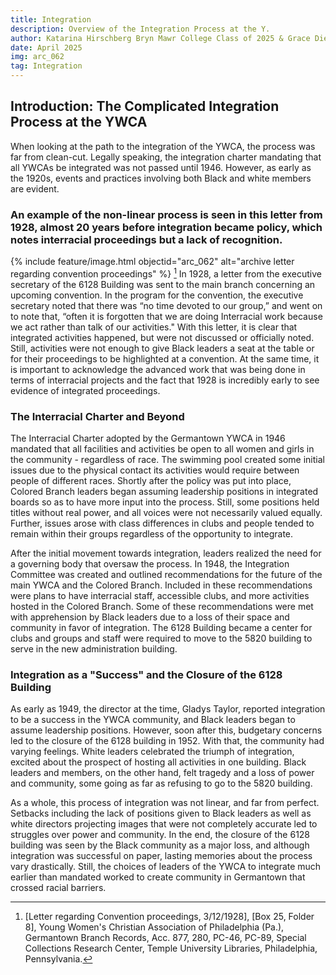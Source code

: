 ```yaml
---
title: Integration
description: Overview of the Integration Process at the Y.
author: Katarina Hirschberg Bryn Mawr College Class of 2025 & Grace Diehl Bryn Mawr College Class of 2027
date: April 2025
img: arc_062
tag: Integration
---
```


## Introduction: The Complicated Integration Process at the YWCA
When looking at the path to the integration of the YWCA, the process was far from clean-cut. Legally speaking, the integration charter mandating that all YWCAs be integrated was not passed until 1946. However, as early as the 1920s, events and practices involving both Black and white members are evident.  

### An example of the non-linear process is seen in this letter from 1928, almost 20 years before integration became policy, which notes interracial proceedings but a lack of recognition.
{% include feature/image.html objectid="arc_062" alt="archive letter regarding convention proceedings" %} [^fn1]
In 1928, a letter from the executive secretary of the 6128 Building was sent to the main branch concerning an upcoming convention. In the program for the convention, the executive secretary noted that there was “no time devoted to our group,” and went on to note that, “often it is forgotten that we are doing Interracial work because we act rather than talk of our activities." With this letter, it is clear that integrated activities happened, but were not discussed or officially noted. Still, activities were not enough to give Black leaders a seat at the table or for their proceedings to be highlighted at a convention. At the same time, it is important to acknowledge the advanced work that was being done in terms of interracial projects and the fact that 1928 is incredibly early to see evidence of integrated proceedings. 

### The Interracial Charter and Beyond
The Interracial Charter adopted by the Germantown YWCA in 1946 mandated that all facilities and activities be open to all women and girls in the community - regardless of race. The swimming pool created some initial issues due to the physical contact its activities would require between people of different races. Shortly after the policy was put into place, Colored Branch leaders began assuming leadership positions in integrated boards so as to have more input into the process. Still, some positions held titles without real power, and all voices were not necessarily valued equally. Further, issues arose with class differences in clubs and people tended to remain within their groups regardless of the opportunity to integrate.  

After the initial movement towards integration, leaders realized the need for a governing body that oversaw the process. In 1948, the Integration Committee was created and outlined recommendations for the future of the main YWCA and the Colored Branch. Included in these recommendations were plans to have interracial staff, accessible clubs, and more activities hosted in the Colored Branch. Some of these recommendations were met with apprehension by Black leaders due to a loss of their space and community in favor of integration. The 6128 Building became a center for clubs and groups and staff were required to move to the 5820 building to serve in the new administration building.

### Integration as a "Success" and the Closure of the 6128 Building
As early as 1949, the director at the time, Gladys Taylor, reported integration to be a success in the YWCA community, and Black leaders began to assume leadership positions. However, soon after this, budgetary concerns led to the closure of the 6128 building in 1952. With that, the community had varying feelings. White leaders celebrated the triumph of integration, excited about the prospect of hosting all activities in one building. Black leaders and members, on the other hand, felt tragedy and a loss of power and community, some going as far as refusing to go to the 5820 building.

As a whole, this process of integration was not linear, and far from perfect. Setbacks including the lack of positions given to Black leaders as well as white directors projecting images that were not completely accurate led to struggles over power and community. In the end, the closure of the 6128 building was seen by the Black community as a major loss, and although integration was successful on paper, lasting memories about the process vary drastically. Still, the choices of leaders of the YWCA to integrate much earlier than mandated worked to create community in Germantown that crossed racial barriers. 

[^fn1]: [Letter regarding Convention proceedings, 3/12/1928], [Box 25, Folder 8], Young Women's Christian Association of Philadelphia (Pa.), Germantown Branch Records, Acc. 877, 280, PC-46, PC-89, Special Collections Research Center, Temple University Libraries, Philadelphia, Pennsylvania.
